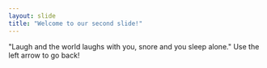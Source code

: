 ```yaml
---
layout: slide
title: "Welcome to our second slide!"
---
```

"Laugh and the world laughs with you, snore and you sleep alone."
Use the left arrow to go back!
